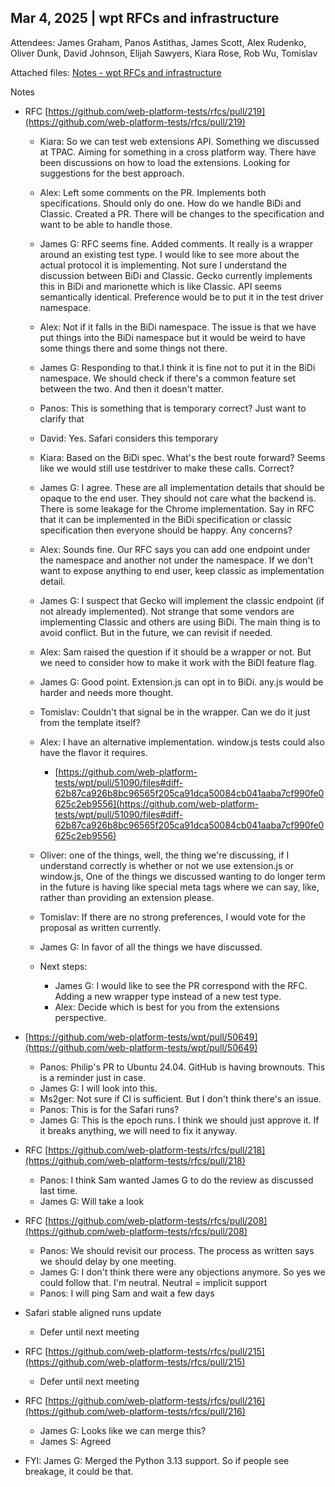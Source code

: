 ## Mar 4, 2025 | wpt RFCs and infrastructure

Attendees: James Graham,  Panos Astithas, James Scott, Alex Rudenko, Oliver Dunk, David Johnson, Elijah Sawyers, Kiara Rose, Rob Wu, Tomislav

Attached files: [Notes - wpt RFCs and infrastructure](https://docs.google.com/document/d/1WhYoJHZvzDT2gi4DGX6dzM5eoS223eVq_lfEWubIML4/edit?resourcekey=0-Vpp7JenFtbPKU2TIPxJxOw)  

Notes

-  RFC [https://github.com/web-platform-tests/rfcs/pull/219](https://github.com/web-platform-tests/rfcs/pull/219) 
    -  Kiara: So we can test web extensions API. Something we discussed at TPAC. Aiming for something in a cross platform way. There have been discussions on how to load the extensions. Looking for suggestions for the best approach.
    -  Alex: Left some comments on the PR. Implements both specifications. Should only do one. How do we handle BiDi and Classic. Created a PR. There will be changes to the specification and want to be able to handle those.
    -  James G: RFC seems fine. Added comments. It really is a wrapper around an existing test type. I would like to see more about the actual protocol it is implementing. Not sure I understand the discussion between BiDi and Classic. Gecko currently implements this in BiDi and marionette which is like Classic. API seems semantically identical. Preference would be to put it in the test driver namespace. 
    -  Alex: Not if it falls in the BiDi namespace. The issue is that we have put things into the BiDi namespace but it would be weird to have some things there and some things not there.
    -  James G: Responding to that.I think it is fine not to put it in the BiDi namespace. We should check if there's a common feature set between the two. And then it doesn't matter.
    -  Panos: This is something that is temporary correct? Just want to clarify that
    -  David: Yes. Safari considers this temporary
    -  Kiara: Based on the BiDi spec. What's the best route forward? Seems like we would still use testdriver to make these calls. Correct?
    -  James G: I agree. These are all implementation details that should be opaque to the end user. They should not care what the backend is. There is some leakage for the Chrome implementation. Say in RFC that it can be implemented in the BiDi specification or classic specification then everyone should be happy. Any concerns?
    -  Alex: Sounds fine. Our RFC says you can add one endpoint under the namespace and another not under the namespace. If we don't want to expose anything to end user, keep classic as implementation detail.
    -  James G: I suspect that Gecko will implement the classic endpoint (if not already implemented). Not strange that some vendors are implementing Classic and others are using BiDi. The main thing is to avoid conflict. But in the future, we can revisit if needed.
    -  Alex: Sam raised the question if it should be a wrapper or not. But we need to consider how to make it work with the BiDI feature flag.
    -  James G: Good point. Extension.js can opt in to BiDi. any.js would be harder and needs more thought.
    -  Tomislav: Couldn't that signal be in the wrapper. Can we do it just from the template itself?
    -  Alex: I have an alternative implementation. window.js tests could also have the flavor it requires. 
        -  [https://github.com/web-platform-tests/wpt/pull/51090/files#diff-62b87ca926b8bc96565f205ca91dca50084cb041aaba7cf990fe0625c2eb9556](https://github.com/web-platform-tests/wpt/pull/51090/files#diff-62b87ca926b8bc96565f205ca91dca50084cb041aaba7cf990fe0625c2eb9556) 

    -  Oliver: one of the things, well, the thing we're discussing, if I understand correctly is whether or not we use extension.js or window.js, One of the things we discussed wanting to do longer term in the future is having like special meta tags where we can say, like, rather than providing an extension please.
    -  Tomislav: If there are no strong preferences, I would vote for the proposal as written currently.
    -  James G: In favor of all the things we have discussed. 
    -  Next steps:
        -  James G: I would like to see the PR correspond with the RFC. Adding a new wrapper type instead of a new test type.
        -  Alex: Decide which is best for you from the extensions perspective.

-  [https://github.com/web-platform-tests/wpt/pull/50649](https://github.com/web-platform-tests/wpt/pull/50649)
    -  Panos: Philip's PR to Ubuntu 24.04. GitHub is having brownouts. This is a reminder just in case.
    -  James G: I will look into this.
    -  Ms2ger: Not sure if CI is sufficient. But I don't think there's an issue.
    -  Panos: This is for the Safari runs?
    -  James G: This is the epoch runs. I think we should just approve it. If it breaks anything, we will need to fix it anyway.

-  RFC [https://github.com/web-platform-tests/rfcs/pull/218](https://github.com/web-platform-tests/rfcs/pull/218)
    -  Panos: I think Sam wanted James G to do the review as discussed last time.
    -  James G: Will take a look

-  RFC [https://github.com/web-platform-tests/rfcs/pull/208](https://github.com/web-platform-tests/rfcs/pull/208)
    -  Panos: We should revisit our process. The process as written says we should delay by one meeting.
    -  James G: I don't think there were any objections anymore. So yes we could follow that. I'm neutral. Neutral = implicit support
    -  Panos: I will ping Sam and wait a few days

-  Safari stable aligned runs update
    -  Defer until next meeting

-  RFC [https://github.com/web-platform-tests/rfcs/pull/215](https://github.com/web-platform-tests/rfcs/pull/215)
    -  Defer until next meeting

-  RFC [https://github.com/web-platform-tests/rfcs/pull/216](https://github.com/web-platform-tests/rfcs/pull/216)
    -  James G: Looks like we can merge this?
    -  James S: Agreed

-  FYI: James G: Merged the Python 3.13 support. So if people see breakage, it could be that.
